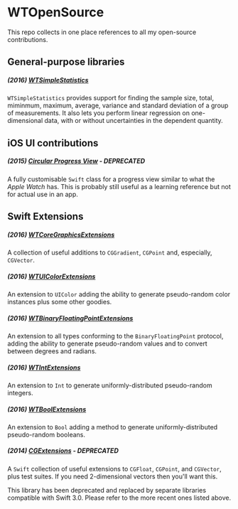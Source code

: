 # WTOpenSource
This repo collects in one place references to all my open-source contributions.

## General-purpose libraries

##### (2016) [WTSimpleStatistics](https://github.com/wltrup/Swift-WTSimpleStatistics)
`WTSimpleStatistics` provides support for finding the sample size, total, miminmum, maximum,
average, variance and standard deviation of a group of measurements. It also lets you perform
linear regression on one-dimensional data, with or without uncertainties in the dependent quantity.

## iOS UI contributions

##### (2015) [Circular Progress View](https://github.com/wltrup/iOS-Swift-Circular-Progress-View) - **DEPRECATED**
A fully customisable `Swift` class for a progress view similar to what the _Apple Watch_ has.
This is probably still useful as a learning reference but not for actual use in an app.

## Swift Extensions

##### (2016) [WTCoreGraphicsExtensions](https://github.com/wltrup/Swift-WTCoreGraphicsExtensions)
A collection of useful additions to `CGGradient`, `CGPoint` and, especially, `CGVector`.

##### (2016) [WTUIColorExtensions](https://github.com/wltrup/iOS-Swift-WTUIColorExtensions)
An extension to `UIColor` adding the ability to generate pseudo-random color instances plus some other goodies.

##### (2016) [WTBinaryFloatingPointExtensions](https://github.com/wltrup/Swift-WTBinaryFloatingPointExtensions)
An extension to all types conforming to the `BinaryFloatingPoint` protocol, adding the ability to generate pseudo-random values and to convert between degrees and radians.

##### (2016) [WTIntExtensions](https://github.com/wltrup/Swift-WTIntExtensions)
An extension to `Int` to generate uniformly-distributed pseudo-random integers.

##### (2016) [WTBoolExtensions](https://github.com/wltrup/Swift-WTBoolExtensions)
An extension to `Bool` adding a method to generate uniformly-distributed pseudo-random booleans.

##### (2014) [CGExtensions](https://github.com/wltrup/iOS-Swift-CGExtensions) - **DEPRECATED**
A `Swift` collection of useful extensions to `CGFloat`, `CGPoint`, and `CGVector`, plus test suites. If you need 2-dimensional vectors then you'll want this.

This library has been deprecated and replaced by separate libraries compatible with Swift 3.0. Please refer to the more recent ones listed above.
